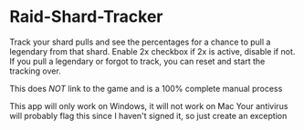 # Raid-Shard-Tracker

Track your shard pulls and see the percentages for a chance to pull a legendary from that shard. Enable 2x checkbox if 2x is active, disable if not. If you pull a legendary or forgot to track, you can reset and start the tracking over.

This does *NOT* link to the game and is a 100% complete manual process

This app will only work on Windows, it will not work on Mac
Your antivirus will probably flag this since I haven't signed it, so just create an exception
